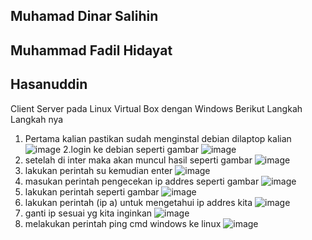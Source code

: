 ## Muhamad Dinar Salihin
## Muhammad Fadil Hidayat
## Hasanuddin

Client Server pada Linux Virtual Box dengan Windows
Berikut Langkah Langkah nya
1. Pertama kalian pastikan sudah menginstal debian dilaptop kalian
![image](https://user-images.githubusercontent.com/112686760/202427851-281e8bab-2d48-4234-a954-da61ed776567.png)
2.login ke debian seperti gambar
![image](https://user-images.githubusercontent.com/112686760/202428238-fb4c9ec4-f753-4428-afaf-20efd970448b.png)
3. setelah di inter maka akan muncul hasil seperti gambar
![image](https://user-images.githubusercontent.com/112686760/202429933-9852a1e6-69ed-4208-bc4b-b2a7337bf39a.png)
4. lakukan perintah su kemudian enter
![image](https://user-images.githubusercontent.com/112686760/202429968-28e173d6-1281-468c-a857-8e02e957126b.png)
5. masukan perintah pengecekan ip addres seperti gambar
![image](https://user-images.githubusercontent.com/112686760/202430050-4b649cc9-1c93-447c-8812-30e4aa47274c.png)
6. lakukan perintah seperti gambar
![image](https://user-images.githubusercontent.com/112686760/202430189-98f8d2f5-12cb-4d60-b34e-b0122327b8d3.png)
7. lakukan perintah (ip a) untuk mengetahui ip addres kita
![image](https://user-images.githubusercontent.com/112686760/202430223-bf566e3a-c5eb-4514-b080-ee6ac076725a.png)
8. ganti ip sesuai yg kita inginkan
![image](https://user-images.githubusercontent.com/112686760/202430276-7bef85c1-e66c-4b1a-bdf8-5861306ee409.png)
9. melakukan perintah ping cmd windows ke linux
![image](https://user-images.githubusercontent.com/112686760/202430350-949da372-490b-448d-9e10-4da885eea711.png)
